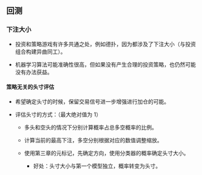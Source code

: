 ## 回测

### 下注大小

- 投资和策略游戏有许多共通之处，例如德扑，因为都涉及了下注大小（与投资组合构建异曲同工）。

- 机器学习算法可能准确性很高，但如果没有产生合理的投资策略，也仍然可能没有办法获益。

#### 策略无关的头寸评估

- 希望确定头寸的时候，保留交易信号进一步增强进行加仓的可能。

- 评估头寸的方式：（最大绝对值为 1）

    - 多头和空头的情况下分别计算概率占总多空概率的比例。

    - 计算当前的最高下注，多空分别根据对应的数值调整缩放。

    - 使用第三章的元标记，先确定方向，使用分类器的概率确定头寸大小。

        - 好处：头寸大小与第一个模型独立，概率转变为头寸。